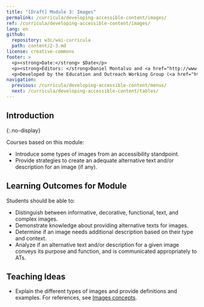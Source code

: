 ```yaml
---
title: "[Draft] Module 3: Images"
permalink: /curricula/developing-accessible-content/images/
ref: /curricula/developing-accessible-content/images/
lang: en
github:
  repository: w3c/wai-curricula
  path: content/2-3.md
license: creative-commons
footer: >
  <p><strong>Date:</strong> $Date</p>
  <p><strong>Editors: </strong>Daniel Montalvo and <a href="http://www.w3.org/People/shadi/">Shadi Abou-Zahra</a>. Contributors: <a href="https://www.w3.org/WAI/EO/EOWG-members">EOWG Participants</a>. </p>
  <p>Developed by the Education and Outreach Working Group (<a href="http://www.w3.org/WAI/EO/">EOWG</a>). Developed with support from the <a href="https://www.w3.org/WAI/about/projects/wai-guide/">WAI-Guide Project</a> funded by the European Commission (EC) under the Horizon 2020 program (Grant Agreement 822245).</p>
navigation:
  previous: /curricula/developing-accessible-content/menus/
  next: /curricula/developing-accessible-content/tables/
---
```


## Introduction
{:.no-display}

Courses based on this module:

* Introduce some types of images from an accessibility standpoint.
* Provide strategies to create an adequate alternative text and/or description for an image (if any).

## Learning Outcomes for Module

Students should be able to:

* Distinguish between informative, decorative, functional, text, and complex images.
* Demonstrate knowledge about providing alternative texts for images.
* Determine if an image needs additional description based on their type and context.
* Analyze if an alternative text and/or description for a given image conveys its purpose and function, and is communicated appropriately to ATs.


## Teaching Ideas

* Explain the different types of images and provide definitions and examples. For references, see [Images concepts](https://www.w3.org/WAI/tutorials/images/).
